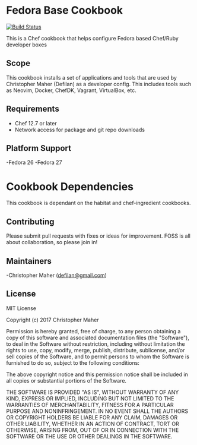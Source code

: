 # Fedora Base Cookbook

[![Build Status](https://travis-ci.org/Defilan/chef_fedora_base.svg?branch=master)](https://travis-ci.org/Defilan/chef_fedora_base)

This is a Chef cookbook that helps configure Fedora based Chef/Ruby developer boxes

## Scope

This cookbook installs a set of applications and tools that are used by Christopher Maher (Defilan) as a developer
config. This includes tools such as Neovim, Docker, ChefDK, Vagrant, VirtualBox, etc.

## Requirements

- Chef 12.7 or later
- Network access for package and git repo downloads

## Platform Support

-Fedora 26
-Fedora 27

# Cookbook Dependencies

This cookbook is dependant on the habitat and chef-ingredient cookbooks.

## Contributing

Please submit pull requests with fixes or ideas for improvement. FOSS is all about collaboration, so please join in!

## Maintainers

-Christopher Maher ([defilan@gmail.com](mailto:defilan@gmai.com))

## License

MIT License

Copyright (c) 2017 Christopher Maher

Permission is hereby granted, free of charge, to any person obtaining a copy
of this software and associated documentation files (the "Software"), to deal
in the Software without restriction, including without limitation the rights
to use, copy, modify, merge, publish, distribute, sublicense, and/or sell
copies of the Software, and to permit persons to whom the Software is
furnished to do so, subject to the following conditions:

The above copyright notice and this permission notice shall be included in all
copies or substantial portions of the Software.

THE SOFTWARE IS PROVIDED "AS IS", WITHOUT WARRANTY OF ANY KIND, EXPRESS OR
IMPLIED, INCLUDING BUT NOT LIMITED TO THE WARRANTIES OF MERCHANTABILITY,
FITNESS FOR A PARTICULAR PURPOSE AND NONINFRINGEMENT. IN NO EVENT SHALL THE
AUTHORS OR COPYRIGHT HOLDERS BE LIABLE FOR ANY CLAIM, DAMAGES OR OTHER
LIABILITY, WHETHER IN AN ACTION OF CONTRACT, TORT OR OTHERWISE, ARISING FROM,
OUT OF OR IN CONNECTION WITH THE SOFTWARE OR THE USE OR OTHER DEALINGS IN THE
SOFTWARE.
